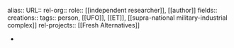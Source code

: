 alias::
URL::
rel-org::
role:: [[independent researcher]], [[author]] 
fields:: 
creations:: 
tags:: person, [[UFO]], [[ET]], [[supra-national military-industrial complex]] 
rel-projects:: [[Fresh Alternatives]] 

-